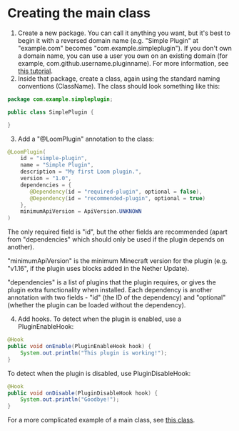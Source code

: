 # Creating the main class

1. Create a new package. You can call it anything you want, but it's best to begin it with a reversed domain name (e.g. "Simple Plugin" at "example.com" becomes "com.example.simpleplugin").
If you don't own a domain name, you can use a user you own on an existing domain (for example, com.github.username.pluginname). For more information, see [this tutorial](https://docs.oracle.com/javase/tutorial/java/package/namingpkgs.html).
2. Inside that package, create a class, again using the standard naming conventions (ClassName).
The class should look something like this:
```java
package com.example.simpleplugin;

public class SimplePlugin {

}
```
3. Add a "@LoomPlugin" annotation to the class:
```java
@LoomPlugin(
    id = "simple-plugin",
    name = "Simple Plugin",
    description = "My first Loom plugin.",
    version = "1.0",
    dependencies = {
       @Dependency(id = "required-plugin", optional = false),
       @Dependency(id = "recommended-plugin", optional = true)
    },
    minimumApiVersion = ApiVersion.UNKNOWN
)
```
The only required field is "id", but the other fields are recommended (apart from "dependencies" which should only be used if the plugin depends on another).

"minimumApiVersion" is the minimum Minecraft version for the plugin (e.g. "v1.16", if the plugin uses blocks added in the Nether Update).

"dependencies" is a list of plugins that the plugin requires, or gives the plugin extra functionality when installed. Each dependency is another annotation with two fields - "id" (the ID of the dependency) and "optional" (whether the plugin can be loaded without the dependency).

4. Add hooks. To detect when the plugin is enabled, use a PluginEnableHook:
```java
@Hook
public void onEnable(PluginEnableHook hook) {
    System.out.println("This plugin is working!");
}
```
To detect when the plugin is disabled, use PluginDisableHook:
```java
@Hook
public void onDisable(PluginDisableHook hook) {
    System.out.println("Goodbye!");
}
```
For a more complicated example of a main class, see [this class](https://github.com/LoomDev/Loom-Example-Plugin/blob/master/src/main/java/com/github/loomdev/example/plugin/DemoPlugin.java).
